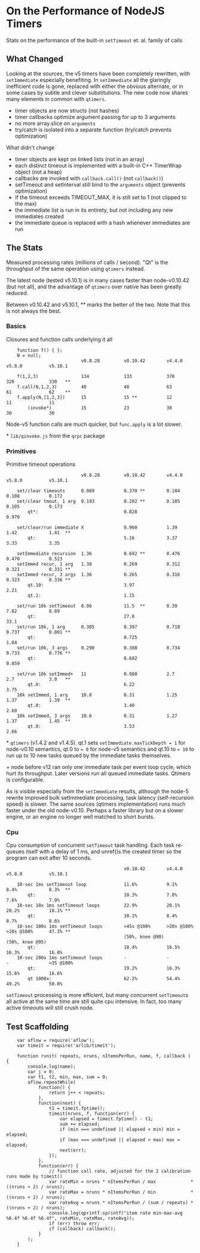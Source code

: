 On the Performance of NodeJS Timers
===================================

Stats on the performance of the built-in `setTimeout` et. al. family of calls


What Changed
------------

Looking at the sources, the v5 timers have been completely rewritten, with
`setImmediate` especially benefiting.  In `setImmediate` all the glaringly
inefficient code is gone, replaced with either the obvious alternate, or in some
cases by subtle and clever substitutions.  The new code now shares many elements
in common with `qtimers`.

- timer objects are now structs (not hashes)
- timer callbacks optimize argument passing for up to 3 arguments
- no more array.slice on `arguments`
- try/catch is isolated into a separate function (try/catch prevents optimization)

What didn't change

- timer objects are kept on linked lists (not in an array)
- each distinct timeout is implemented with a built-in C++ TimerWrap object (not a heap)
- callbacks are invoked with `callback.call()` (not `callback()`)
- setTimeout and setInterval still bind to the `arguments` object (prevents optimization)
- if the timeout exceeds TIMEOUT_MAX, it is still set to 1 (not clipped to the max)
- the immediate list is run in its entirety, but not including any new immediates created
- the immediate queue is replaced with a hash whenever immediates are run


The Stats
---------

Measured processing rates (millions of calls / second).  "Qt" is the throughput of
the same operation using `qtimers` instead.

The latest node (tested v5.10.1) is in many cases faster than node-v0.10.42 (but
not all), and the advantage of `qtimers` over native has been greatly reduced.

Between v0.10.42 and v5.10.1, \*\* marks the better of the two.  Note that this is
not always the best.

### Basics

Closures and function calls underlying it all

        function f() { };
        N = null;
                                v0.8.28         v0.10.42        v4.4.0          v5.8.0          v5.10.1

        f(1,2,3)                134             133             370             320             330   **
        f.call(N,1,2,3)         40              40              63              61              62    **
        f.apply(N,[1,2,3])      15              15 **           12              11              11
            (invoke*)           15              23              30              30              30

Node-v5 function calls are much quicker, but `func.apply` is a lot slower.

\* `lib/qinvoke.js` from the `qrpc` package

### Primitives

Primitive timeout operations

                                v0.8.28         v0.10.42        v4.4.0          v5.8.0          v5.10.1

        set/clear timeouts      0.069           0.370 **        0.104           0.108           0.172
        set/clear tmout, 1 arg  0.193           0.202 **        0.105           0.105           0.173
            qt*:                                0.828                                           0.970

        set/clear/run immediate X               0.960           1.39            1.42            1.41  **
            qt:                                 5.16            3.37            3.33            3.35

        setImmediate recursion  1.36            0.692 **        0.476           0.470           0.523
        setImmed recur, 1 arg   1.38            0.269           0.312           0.321           0.331 **
        setImmed recur, 3 args  1.36            0.265           0.316           0.323           0.336 **
            qt.10:                              3.97                                            2.21
            qt.1:                               1.15

        set/run 10k setTimeout  8.06            11.5  **        8.39            7.82            8.89
            qt:                                 27.0                                            33.1
        set/run 10k, 1 arg      0.305           0.397           0.718           0.737           0.801 **
            qt:                                 0.725                                           1.04
        set/run 10k, 3 args     0.290           0.388           0.734           0.733           0.776 **
            qt:                                 0.682                                           0.859

        set/run 10k setImmed+   11              0.980           2.7             2.7             3.0   **
            qt.0:                               6.22                                            3.75
        10k setImmed, 1 arg     10.8            0.31            1.25            1.37            1.39  **
            qt.0:                               3.40                                            2.60
        10k setImmed, 3 args    10.6            0.31            1.27            1.37            1.45  **
            qt.0:                               3.53                                            2.66

\* `qtimers` (v1.4.2 and v1.4.5).  qt.1 sets `setImmediate.maxTickDepth = 1` for
node-v0.10 semantics, qt.0 to `= 0` for node-v5 semantics and qt.10 to `= 10` to
run up to 10 new tasks queued by the immediate tasks themselves.

\+ node before v12 ran only one immediate task per event loop cycle, which hurt its throughput.
Later versions run all queued immediate tasks.  Qtimers is configurable.

As is visible especially from the `setImmediate` results, although the node-5
rewrite improved bulk setImmediate processing, task latency (self-recursion speed)
is slower.  The same sources (qtimers implementation) runs much faster under the
old node-v0.10.  Perhaps a faster library but on a slower engine, or an engine
no longer well matched to short bursts.

### Cpu

Cpu consumption of concurrent `setTimeout` task handling.  Each task re-queues
itself with a delay of 1 ms, and unref()s the created timer so the program can exit
after 10 seconds.


                                                v0.10.42        v4.4.0          v5.8.0          v5.10.1

        10-sec 1ms setTimeout loop              11.6%           9.1%            8.4%            8.3%  **
            qt:                                 10.3%           7.8%            7.6%            7.9%
        10-sec 10x 1ms setTimeout loops         22.9%           20.1%           20.2%           18.1% **
            qt:                                 10.1%           8.4%            8.7%            8.6%
        10-sec 100x 1ms setTimeout loops        >45s @100%      >20s @100%      >20s @100%      47.3% **
                                                (50%, knee @90)                 (50%, knee @95)
            qt:                                 18.4%           16.5%           16.3%           16.0%
        10-sec 200x 1ms setTimeout loops        -               -               -               >35 @100%
            qt:                                 19.2%           16.3%           15.6%           16.6%
            qt 1000x:                           62.2%           54.4%           49.2%           50.0%

`setTimeout` processing is more efficient, but many concurrent `setTimeout`s all
active at the same time are still quite cpu intensive.  In fact, too many active
timeouts will still crush node.


Test Scaffolding
----------------

        var aflow = require('aflow');
        var timeit = require('arlib/timeit');

        function runit( repeats, nruns, nItemsPerRun, name, f, callback ) {
            console.log(name);
            var j = 0;
            var t1, t2, min, max, sum = 0;
            aflow.repeatWhile(
                function() {
                    return j++ < repeats;
                },
                function(next) {
                    t1 = timeit.fptime();
                    timeit(nruns, f, function(err) {
                        var elapsed = timeit.fptime() - t1;
                        sum += elapsed;
                        if (min === undefined || elapsed < min) min = elapsed;
                        if (max === undefined || elapsed > max) max = elapsed;
                        next(err);
                    });
                },
                function(err) {
                    // function call rate, adjusted for the 2 calibration runs made by timeit()
                    var rateMin = nruns * nItemsPerRun / max             * ((nruns + 2) / nruns);
                    var rateMax = nruns * nItemsPerRun / min             * ((nruns + 2) / nruns);
                    var rateAvg = nruns * nItemsPerRun / (sum / repeats) * ((nruns + 2) / nruns);
                    console.log(qprintf.sprintf("item rate min-max-avg %6.4f %6.4f %6.4f", rateMin, rateMax, rateAvg));
                    if (err) throw err;
                    if (callback) callback();
                }
            );
        }
